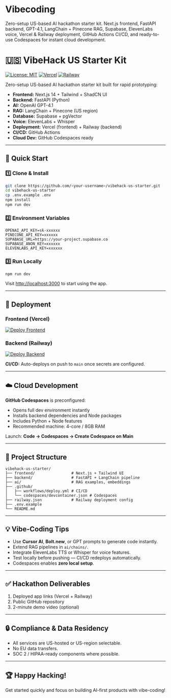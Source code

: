 # Vibecoding
Zero-setup US-based AI hackathon starter kit. Next.js frontend, FastAPI backend, GPT-4.1, LangChain + Pinecone RAG, Supabase, ElevenLabs voice, Vercel &amp; Railway deployment, GitHub Actions CI/CD, and ready-to-use Codespaces for instant cloud development.
# 🇺🇸 VibeHack US Starter Kit

[![License: MIT](https://img.shields.io/badge/License-MIT-yellow.svg)](LICENSE)
[![Vercel](https://img.shields.io/badge/Deploy-Frontend-blue)](https://vercel.com/new)
[![Railway](https://img.shields.io/badge/Deploy-Backend-brightgreen)](https://railway.app/new/template?git=https://github.com/<your-username>/vibehack-us-starter)

Zero-setup US-based AI hackathon starter kit built for rapid prototyping:

* **Frontend:** Next.js 14 + Tailwind + ShadCN UI
* **Backend:** FastAPI (Python)
* **AI:** OpenAI GPT-4.1
* **RAG:** LangChain + Pinecone (US region)
* **Database:** Supabase + pgVector
* **Voice:** ElevenLabs + Whisper
* **Deployment:** Vercel (frontend) + Railway (backend)
* **CI/CD:** GitHub Actions
* **Cloud Dev:** GitHub Codespaces ready

---

## 🏁 Quick Start

### 1️⃣ Clone & Install

```bash
git clone https://github.com/<your-username>/vibehack-us-starter.git
cd vibehack-us-starter
cp .env.example .env
npm install
npm run dev
```

### 2️⃣ Environment Variables

```env
OPENAI_API_KEY=sk-xxxxxx
PINECONE_API_KEY=xxxxxx
SUPABASE_URL=https://your-project.supabase.co
SUPABASE_ANON_KEY=xxxxxx
ELEVENLABS_API_KEY=xxxxxx
```

### 3️⃣ Run Locally

```bash
npm run dev
```

Visit [http://localhost:3000](http://localhost:3000) to start using the app.

---

## 🚀 Deployment

### Frontend (Vercel)

[![Deploy Frontend](https://vercel.com/button)](https://vercel.com/new/clone?repository-url=https://github.com/<your-username>/vibehack-us-starter&project-name=vibehack-frontend&repo-name=vibehack-frontend)

### Backend (Railway)

[![Deploy Backend](https://img.shields.io/badge/Deploy%20Backend-Railway-brightgreen)](https://railway.app/new/template?git=https://github.com/<your-username>/vibehack-us-starter)

**CI/CD:** Auto-deploys on push to `main` once secrets are configured.

---

## ☁️ Cloud Development

**GitHub Codespaces** is preconfigured:

* Opens full dev environment instantly
* Installs backend dependencies and Node packages
* Includes Python + Node features
* Recommended machine: 4-core / 8GB RAM

Launch: **Code → Codespaces → Create Codespace on Main**

---

## 📂 Project Structure

```text
vibehack-us-starter/
├── frontend/                # Next.js + Tailwind UI
├── backend/                 # FastAPI + LangChain pipeline
├── ai/                      # RAG examples, embeddings
├── .github/
│   ├── workflows/deploy.yml # CI/CD
│   └── codespaces/devcontainer.json # Codespaces
├── railway.json             # Railway deployment config
├── .env.example
└── README.md
```

---

## 💡 Vibe-Coding Tips

* Use **Cursor AI**, **Bolt.new**, or GPT prompts to generate code instantly.
* Extend RAG pipelines in `ai/chains/`.
* Integrate ElevenLabs TTS or Whisper for voice features.
* Test locally before pushing — CI/CD redeploys automatically.
* Codespaces enables **zero local setup**.

---

## ✅ Hackathon Deliverables

1. Deployed app links (Vercel + Railway)
2. Public GitHub repository
3. 2-minute demo video (optional)

---

## 🔒 Compliance & Data Residency

* All services are US-hosted or US-region selectable.
* No EU data transfers.
* SOC 2 / HIPAA-ready components where possible.

---

## 🏆 Happy Hacking!

Get started quickly and focus on building AI-first products with vibe-coding!
